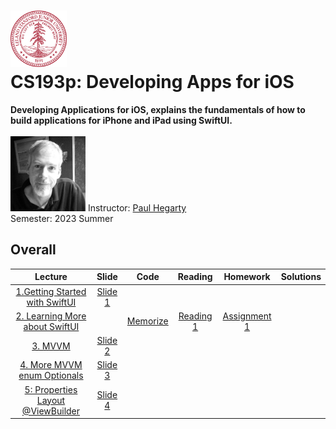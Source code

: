 <h1><img src="assests/stanford.svg" width="90" height="90" /> <br/> CS193p: Developing Apps for iOS</h1>
<b>Developing Applications for iOS, explains the fundamentals of how to build applications for iPhone and iPad using SwiftUI. </b>
<br />
<br />
<img src="assests/paul_hegarty.webp" width="120" height="120" />
<span>Instructor: <a href="https://explorecourses.stanford.edu/instructor/phegarty">Paul Hegarty</a></span>
<br />
<span>Semester: 2023 Summer</span>

## Overall
|                            Lecture                             |          Slide           |           Code            |               Reading               |                   Homework                   | Solutions |
|:--------------------------------------------------------------:|:------------------------:|:-------------------------:|:-----------------------------------:|:--------------------------------------------:| :----------: |
| [1.Getting Started with SwiftUI](https://youtu.be/bqu6BquVi2M) | [Slide 1](slides/l1.pdf) |  |                                     |                                              | |
| [2. Learning More about SwiftUI](https://youtu.be/3lahkdHEhW8) |                          | [Memorize](code/Memorize) | [Reading 1](readings/reading_1.pdf) | [Assignment 1](assignments/assignment_1.pdf) | |
|            [3. MVVM](https://youtu.be/--qKOhdgJAs)             | [Slide 2](slides/l2.pdf) |                           |                                     |                                              | |
|  [4. More MVVM enum Optionals](https://youtu.be/oWZOFSYS5GE)   | [Slide 3](slides/l4.pdf) |                           |                                     |                                              | |
|  [5: Properties Layout @ViewBuilder](https://www.youtube.com/watch?v=ayQl_F_uMS4)   | [Slide 4](slides/l6.pdf) |                           |                                     |                                              | |
